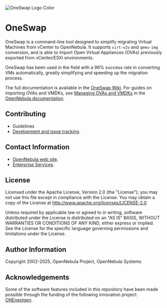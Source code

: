 ![OneSwap Logo Color](https://github.com/OpenNebula/one-swap/assets/92747003/a770a3e2-2774-4682-ab36-c18d6e75f442)

# OneSwap

OneSwap is a command-line tool designed to simplify migrating Virtual Machines from vCenter to OpenNebula. It supports `virt-v2v` and `qemu-img` conversion, and is able to import Open Virtual Appliances (OVAs) previously exported from vCenter/ESXi environments.

OneSwap has been used in the field with a 96% success rate in converting VMs automatically, greatly simplifying and speeding up the migration process.

The full documentation is available in the [OneSwap Wiki](https://github.com/OpenNebula/one-swap/wiki). For guides on importing OVAs and VMDKs, see [Managing OVAs and VMDKs](https://docs.opennebula.io/7.0/software/migration_from_vmware/import_ova/) in the [OpenNebula documentation](https://docs.opennebula.io/7.0/).

## Contributing

* Guidelines
* [Development and issue tracking](https://github.com/OpenNebula/one-swap/issues).

## Contact Information

* [OpenNebula web site](https://opennebula.io).
* [Enterprise Services](https://opennebula.io/enterprise).
  
## License

Licensed under the Apache License, Version 2.0 (the "License"); you may not use this file except in compliance with the License. You may obtain a copy of the License at http://www.apache.org/licenses/LICENSE-2.0

Unless required by applicable law or agreed to in writing, software distributed under the License is distributed on an "AS IS" BASIS, WITHOUT WARRANTIES OR CONDITIONS OF ANY KIND, either express or implied. See the License for the specific language governing permissions and limitations under the License.

## Author Information

Copyright 2002-2025, OpenNebula Project, OpenNebula Systems

## Acknowledgements

Some of the software features included in this repository have been made possible through the funding of the following innovation project: [ONEnextgen](http://onenextgen.eu/).
